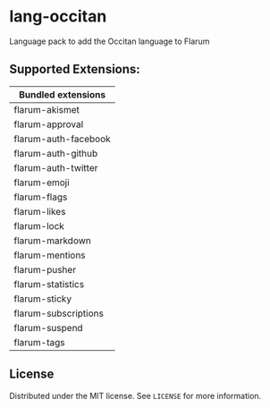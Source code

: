 # lang-occitan
Language pack to add the Occitan language to Flarum

## Supported Extensions:

| **Bundled extensions** |
| --- |
|flarum-akismet|
|flarum-approval|
|flarum-auth-facebook|
|flarum-auth-github|
|flarum-auth-twitter|
|flarum-emoji|
|flarum-flags|
|flarum-likes|
|flarum-lock|
|flarum-markdown|
|flarum-mentions|
|flarum-pusher|
|flarum-statistics|
|flarum-sticky|
|flarum-subscriptions|
|flarum-suspend|
|flarum-tags|

## License

Distributed under the MIT license. See `LICENSE` for more information.
